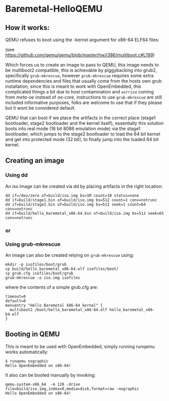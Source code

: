 # Baremetal-HelloQEMU

## How it works:
QEMU refuses to boot using the -kernel argument for x86-64 ELF64 files:

(see https://github.com/qemu/qemu/blob/master/hw/i386/multiboot.c#L199)

Which forces us to create an image to pass to QEMU, this image needs to be
multiboot2 compatible, this is achievable by piggybacking into grub2,
specifically `grub-mkrescue`, however `grub-mkrescue` requires some extra runtime
dependencies and files that usually come from the hosts own grub installation,
since this is meant to work with OpenEmbedded, this complicated things a bit
due to host contamination and `xorriso` coming from *meta-oe* instead of *oe-core*,
instructions to use `grub-mkrescue` are still included informative purposes,
folks are welcome to use that if they please but it wont be considered default.


QEMU that can boot if we place the artifacts in the correct place
(stage1 bootloader, stage2 bootloader and the kernel itself), essentially this
solution boots into real mode (16 bit 8086 emulation mode) via the stage1
bootloader, which jumps to the stage2 bootloader to load the 64 bit kernel and
get into protected mode (32 bit), to finally jump into the loaded 64 bit kernel.


## Creating an image ####

### Using dd
An iso image can be created via dd by placing artifacts in the right location:
```
dd if=/dev/zero of=build/iso.img bs=1M count=10 status=none
dd if=build/stage1.bin of=build/iso.img bs=512 count=1 conv=notrunc
dd if=build/stage2.bin of=build/iso.img bs=512 seek=1 count=64 conv=notrunc
dd if=build/hello_baremetal_x86-64.bin of=build/iso.img bs=512 seek=65 conv=notrunc
```
###  or

### Using grub-mkrescue
An image can also be created relying on `grub-mkrescue` using:
```
mkdir -p isofiles/boot/grub
cp build/hello_baremetal_x86-64.elf isofiles/boot/
cp grub.cfg isofiles/boot/grub
grub-mkrescue -o iso.img isofiles
```
where the contents of a simple grub.cfg are:
```
timeout=0
default=0
menuentry "Hello Baremetal X86-64 kernel" {
  multiboot2 /boot/hello_baremetal_x86-64.elf hello_baremetal_x86-64.elf
}
```


## Booting in QEMU ####
This is meant to be used with OpenEmbedded, simply running runqemu works automatically:
```
$ runqemu nographic
Hello OpenEmbedded on x86-64!
```

It also can be booted manually by invoking:
```
qemu-system-x86_64  -m 128 -drive file=build/iso.img,index=0,media=disk,format=raw -nographic
Hello OpenEmbedded on x86-64!
```